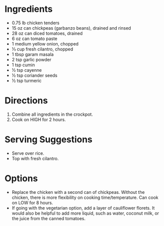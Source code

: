 # Ingredients

- 0.75 lb chicken tenders
- 15 oz can chickpeas (garbanzo beans), drained and rinsed
- 28 oz can diced tomatoes, drained
- 6 oz can tomato paste
- 1 medium yellow onion, chopped
- ⅓ cup fresh cilantro, chopped
- 1 tbsp garam masala
- 2 tsp garlic powder
- 1 tsp cumin
- ½ tsp cayenne
- ½ tsp coriander seeds
- ½ tsp turmeric

# Directions

1. Combine all ingredients in the crockpot.
1. Cook on HIGH for 2 hours.

# Serving Suggestions

- Serve over rice.
- Top with fresh cilantro.

# Options

- Replace the chicken with a second can of chickpeas. Without the chicken, there is more flexibility on cooking time/temperature. Can cook on LOW for 8 hours.
- If going with the vegetarian option, add a layer of cauliflower florets. It would also be helpful to add more liquid, such as water, coconut milk, or the juice from the canned tomatoes.
